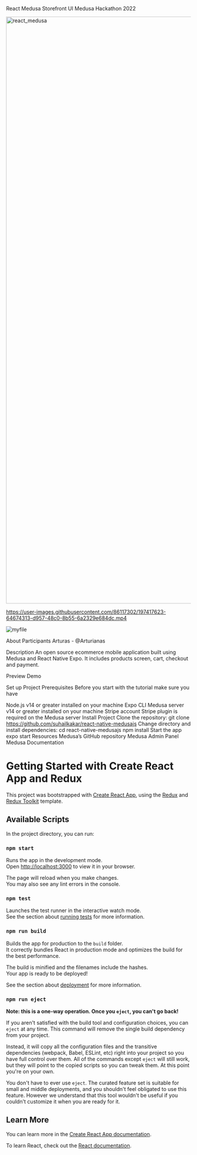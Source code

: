 React Medusa Storefront UI
Medusa Hackathon 2022

<img width="1600" alt="react_medusa" src="https://user-images.githubusercontent.com/86117302/197417303-3f2ec3d9-af25-416f-985c-3da614b23401.png">


https://user-images.githubusercontent.com/86117302/197417623-64674313-d957-48c0-8b55-6a2329e684dc.mp4



![myfile](https://pupsico-medusa.fra1.digitaloceanspaces.com/react_medusa.png)

About
Participants
Arturas - @Arturianas

Description
An open source ecommerce mobile application built using Medusa and React Native Expo. It includes products screen, cart, checkout and payment.

Preview
Demo

Set up Project
Prerequisites
Before you start with the tutorial make sure you have

Node.js v14 or greater installed on your machine
Expo CLI
Medusa server v14 or greater installed on your machine
Stripe account
Stripe plugin is required on the Medusa server
Install Project
Clone the repository:
git clone https://github.com/suhailkakar/react-native-medusajs
Change directory and install dependencies:
cd react-native-medusajs
npm install
Start the app
expo start
Resources
Medusa’s GitHub repository
Medusa Admin Panel
Medusa Documentation







































# Getting Started with Create React App and Redux

This project was bootstrapped with [Create React App](https://github.com/facebook/create-react-app), using the [Redux](https://redux.js.org/) and [Redux Toolkit](https://redux-toolkit.js.org/) template.

## Available Scripts

In the project directory, you can run:

### `npm start`

Runs the app in the development mode.\
Open [http://localhost:3000](http://localhost:3000) to view it in your browser.

The page will reload when you make changes.\
You may also see any lint errors in the console.

### `npm test`

Launches the test runner in the interactive watch mode.\
See the section about [running tests](https://facebook.github.io/create-react-app/docs/running-tests) for more information.

### `npm run build`

Builds the app for production to the `build` folder.\
It correctly bundles React in production mode and optimizes the build for the best performance.

The build is minified and the filenames include the hashes.\
Your app is ready to be deployed!

See the section about [deployment](https://facebook.github.io/create-react-app/docs/deployment) for more information.

### `npm run eject`

**Note: this is a one-way operation. Once you `eject`, you can't go back!**

If you aren't satisfied with the build tool and configuration choices, you can `eject` at any time. This command will remove the single build dependency from your project.

Instead, it will copy all the configuration files and the transitive dependencies (webpack, Babel, ESLint, etc) right into your project so you have full control over them. All of the commands except `eject` will still work, but they will point to the copied scripts so you can tweak them. At this point you're on your own.

You don't have to ever use `eject`. The curated feature set is suitable for small and middle deployments, and you shouldn't feel obligated to use this feature. However we understand that this tool wouldn't be useful if you couldn't customize it when you are ready for it.

## Learn More

You can learn more in the [Create React App documentation](https://facebook.github.io/create-react-app/docs/getting-started).

To learn React, check out the [React documentation](https://reactjs.org/).
